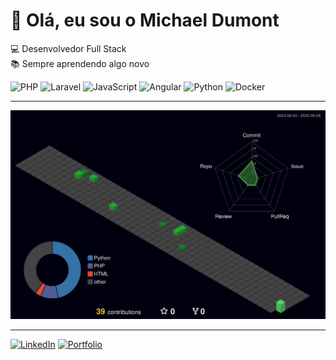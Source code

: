 # 👋 Olá, eu sou o Michael Dumont

💻 Desenvolvedor Full Stack  
📚 Sempre aprendendo algo novo  

![PHP](https://img.shields.io/badge/-PHP-777BB4?style=flat&logo=php&logoColor=white)
![Laravel](https://img.shields.io/badge/-Laravel-FF2D20?style=flat&logo=laravel&logoColor=white)
![JavaScript](https://img.shields.io/badge/-JavaScript-F7DF1E?style=flat&logo=javascript&logoColor=black)
![Angular](https://img.shields.io/badge/-Angular-DD0031?style=flat&logo=angular&logoColor=white)
![Python](https://img.shields.io/badge/-Python-3776AB?style=flat&logo=python&logoColor=white)
![Docker](https://img.shields.io/badge/-Docker-2496ED?style=flat&logo=docker&logoColor=white)

---

[![3D Contributions](https://raw.githubusercontent.com/Mzed19/Mzed19/main/profile-3d-contrib/profile-night-green.svg)](https://github.com/Mzed19)

---

[![LinkedIn](https://img.shields.io/badge/-LinkedIn-blue?logo=linkedin&logoColor=white)](https://linkedin.com/in/seu-link)
[![Portfolio](https://img.shields.io/badge/-Portfólio-black?logo=firefox&logoColor=white)](https://seusite.com)
